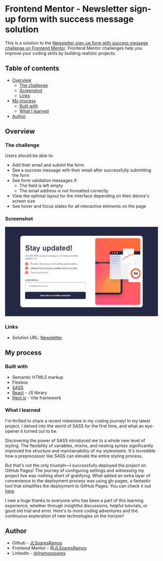 # Frontend Mentor - Newsletter sign-up form with success message solution

This is a solution to the [Newsletter sign-up form with success message challenge on Frontend Mentor](https://www.frontendmentor.io/challenges/newsletter-signup-form-with-success-message-3FC1AZbNrv). Frontend Mentor challenges help you improve your coding skills by building realistic projects. 

## Table of contents

- [Overview](#overview)
  - [The challenge](#the-challenge)
  - [Screenshot](#screenshot)
  - [Links](#links)
- [My process](#my-process)
  - [Built with](#built-with)
  - [What I learned](#what-i-learned)
- [Author](#author)

## Overview

### The challenge

Users should be able to:

- Add their email and submit the form
- See a success message with their email after successfully submitting the form
- See form validation messages if:
  - The field is left empty
  - The email address is not formatted correctly
- View the optimal layout for the interface depending on their device's screen size
- See hover and focus states for all interactive elements on the page

### Screenshot

![Screenshot of my solution](./screenshots/newsletter-desktop-solution.png)

### Links

- Solution URL: [Newsletter](https://jlsoaresramos.github.io/newsletter-challenge/)

## My process

### Built with

- Semantic HTML5 markup
- Flexbox
- [SASS](https://sass-lang.com/)
- [React](https://reactjs.org/) - JS library
- [Next.js](https://vitejs.dev/) - Vite framework

### What I learned

I'm thrilled to share a recent milestone in my coding journey! In my latest project, I delved into the world of SASS for the first time, and what an eye-opener it turned out to be.

Discovering the power of SASS introduced me to a whole new level of styling. The flexibility of variables, mixins, and nesting syntax significantly improved the structure and maintainability of my stylesheets. It's incredible how a preprocessor like SASS can elevate the entire styling process.

But that's not the only triumph—I successfully deployed the project on GitHub Pages! The journey of configuring settings and witnessing my project live was nothing short of gratifying. What added an extra layer of convenience to the deployment process was using gh-pages, a fantastic tool that simplifies the deployment to GitHub Pages. You can check it out [here](https://github.com/tschaub/gh-pages).

I owe a huge thanks to everyone who has been a part of this learning experience, whether through insightful discussions, helpful tutorials, or good old trial and error. Here's to more coding adventures and the continuous exploration of new technologies on the horizon!

## Author

- Github - [JLSoaresRamos](https://github.com/JLSoaresRamos)
- Frontend Mentor - [@JLSoaresRamos](https://www.frontendmentor.io/profile/JLSoaresRamos)
- Linkedin - [@jlramossoares](https://www.linkedin.com/in/jlramossoares/)
